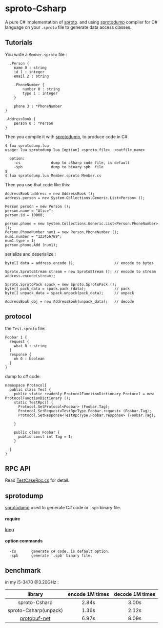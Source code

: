 sproto-Csharp
=============

A pure C# implementation of [sproto](https://github.com/cloudwu/sproto). and using [sprotodump](https://github.com/lvzixun/sproto-Csharp/blob/master/tools/sprotodump.lua) compiler for C# language on your `.sproto` file to generate data access classes.

## Tutorials
You write a `Member.sproto` file :
```
  .Person {
    name 0 : string
    id 1 : integer
    email 2 : string

    .PhoneNumber {
        number 0 : string
        type 1 : integer
    }

    phone 3 : *PhoneNumber
}

.AddressBook {
    person 0 : *Person
}
```
Then you compile it with [sprotodump](https://github.com/lvzixun/sproto-Csharp/blob/master/tools/sprotodump.lua), to produce code in C#.


```
$ lua sprotodump.lua
usage: lua sprotodump.lua [option] <sproto_file>  <outfile_name>

  option:
    -cs              dump to cSharp code file, is default
    -spb             dump to binary spb  file
$
$ lua sprotodump.lua Member.sproto Member.cs
```

Then you use that code like this:

~~~~.c#
AddressBook address = new AddressBook ();
address.person = new System.Collections.Generic.List<Person> ();

Person person = new Person ();
person.name = "Alice";
person.id = 10000;

person.phone = new System.Collections.Generic.List<Person.PhoneNumber> ();
Person.PhoneNumber num1 = new Person.PhoneNumber ();
num1.number = "123456789";
num1.type = 1;
person.phone.Add (num1);
~~~~

serialize and deserialize :
~~~~.c#
byte[] data = address.encode ();                  // encode to bytes

Sproto.SprotoStream stream = new SprotoStream (); // encode to stream
address.encode(stream);

Sproto.SprotoPack spack = new Sproto.SprotoPack ();
byte[] pack_data = spack.pack (data);             // pack
byte[] unpack_data = spack.unpack(pack_data);     // unpack

AddressBook obj = new AddressBook(unpack_data);   // decode
~~~~

## protocol
the `Test.sproto` file:
```
Foobar 1 {
  request {
    what 0 : string
  }
  response {
    ok 0 : boolean
  }
}
```

dump to c# code:
~~~~.c#
namespace Protocol{ 
  public class Test {
    public static readonly ProtocolFunctionDictionary Protocol = new ProtocolFunctionDictionary ();
    static TestRpc() {
      Protocol.SetProtocol<Foobar> (Foobar.Tag);
      Protocol.SetRequest<TestRpcType.Foobar.request> (Foobar.Tag);
      Protocol.SetResponse<TestRpcType.Foobar.response> (Foobar.Tag);

    }
    
    public class Foobar {
      public const int Tag = 1;
    }

  }
}
~~~~

## RPC API
Read [TestCaseRpc.cs](https://github.com/lvzixun/sproto-Csharp/blob/master/testCase/TestCaseRpc.cs) for detail.



## sprotodump
[sprotodump](https://github.com/lvzixun/sproto-Csharp/blob/master/tools/sprotodump.lua) used to generate C# code or `.spb` binary file.

#### require
  [lpeg](http://www.inf.puc-rio.br/~roberto/lpeg/)

#### option commands
```
  -cs       generate c# code, is default option.
  -spb      generate `.spb` binary file. 
```

## benchmark

in my i5-3470 @3.20GHz :

| library | encode 1M times | decode 1M times |
|:-------:|:---------------:|:---------------:|
| sproto-Csharp | 2.84s         | 3.00s     |
| sproto-Csharp(unpack) | 1.36s | 2.12s     |
| [protobuf-net](https://github.com/mgravell/protobuf-net) | 6.97s | 8.09s |







